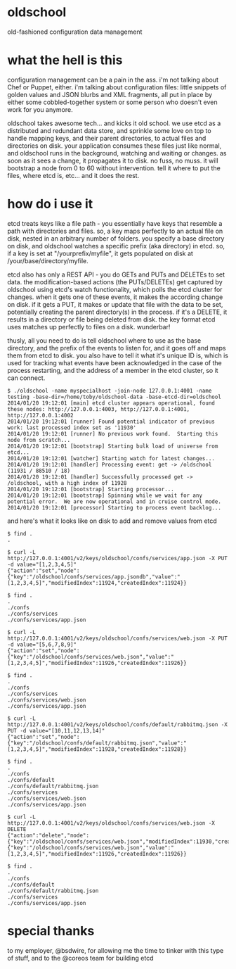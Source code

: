 oldschool
=========

old-fashioned configuration data management


what the hell is this
=========

configuration management can be a pain in the ass.  i'm not talking about Chef or Puppet, either.  i'm talking about configuration files: little snippets of golden values and JSON blurbs and XML fragments, all put in place by either some cobbled-together system or some person who doesn't even work for you anymore.

oldschool takes awesome tech... and kicks it old school.  we use etcd as a distributed and redundant data store, and sprinkle some love on top to handle mapping keys, and their parent directories, to actual files and directories on disk.  your application consumes these files just like normal, and oldschool runs in the background, watching and waiting or changes.  as soon as it sees a change, it propagates it to disk.  no fuss, no muss.  it will bootstrap a node from 0 to 60 without intervention.  tell it where to put the files, where etcd is, etc... and it does the rest.


how do i use it
=========

etcd treats keys like a file path - you essentially have keys that resemble a path with directories and files.  so, a key maps perfectly to an actual file on disk, nested in an arbitrary number of folders.  you specify a base directory on disk, and oldschool watches a specific prefix (aka directory) in etcd.  so, if a key is set at "/yourprefix/myfile", it gets populated on disk at /your/base/directory/myfile.

etcd also has only a REST API - you do GETs and PUTs and DELETEs to set data.  the modification-based actions (the PUTs/DELETEs) get captured by oldschool using etcd's watch functionality, which polls the etcd cluster for changes.  when it gets one of these events, it makes the according change on disk.  if it gets a PUT, it makes or update that file with the data to be set, potentially creating the parent directory(s) in the process.  if it's a DELETE, it results in a directory or file being deleted from disk.  the key format etcd uses matches up perfectly to files on a disk.  wunderbar!

thusly, all you need to do is tell oldschool where to use as the base directory, and the prefix of the events to listen for, and it goes off and maps them from etcd to disk.  you also have to tell it what it's unique ID is, which is used for tracking what events have been acknowledged in the case of the process restarting, and the address of a member in the etcd cluster, so it can connect.

    $ ./oldschool -name myspecialhost -join-node 127.0.0.1:4001 -name testing -base-dir=/home/toby/oldschool-data -base-etcd-dir=oldschool
    2014/01/20 19:12:01 [main] etcd cluster appears operational, found these nodes: http://127.0.0.1:4003, http://127.0.0.1:4001, http://127.0.0.1:4002
    2014/01/20 19:12:01 [runner] Found potential indicator of previous work: last processed index set as '11930'
    2014/01/20 19:12:01 [runner] No previous work found.  Starting this node from scratch...
    2014/01/20 19:12:01 [bootstrap] Starting bulk load of universe from etcd...
    2014/01/20 19:12:01 [watcher] Starting watch for latest changes...
    2014/01/20 19:12:01 [handler] Processing event: get -> /oldschool (11931 / 88510 / 18)
    2014/01/20 19:12:01 [handler] Successfully processed get -> /oldschool, with a high index of 11928
    2014/01/20 19:12:01 [bootstrap] Starting processor...
    2014/01/20 19:12:01 [bootstrap] Spinning while we wait for any potential error.  We are now operational and in cruise control mode.
    2014/01/20 19:12:01 [processor] Starting to process event backlog...
    
and here's what it looks like on disk to add and remove values from etcd

    $ find .
    .
     
    $ curl -L http://127.0.0.1:4001/v2/keys/oldschool/confs/services/app.json -X PUT -d value="[1,2,3,4,5]"
    {"action":"set","node":{"key":"/oldschool/confs/services/app.jsondb","value":"[1,2,3,4,5]","modifiedIndex":11924,"createdIndex":11924}}
     
    $ find .
    .
    ./confs
    ./confs/services
    ./confs/services/app.json
     
    $ curl -L http://127.0.0.1:4001/v2/keys/oldschool/confs/services/web.json -X PUT -d value="[5,6,7,8,9]"
    {"action":"set","node":{"key":"/oldschool/confs/services/web.json","value":"[1,2,3,4,5]","modifiedIndex":11926,"createdIndex":11926}}
     
    $ find .
    .
    ./confs
    ./confs/services
    ./confs/services/web.json
    ./confs/services/app.json
     
    $ curl -L http://127.0.0.1:4001/v2/keys/oldschool/confs/default/rabbitmq.json -X PUT -d value="[10,11,12,13,14]"
    {"action":"set","node":{"key":"/oldschool/confs/default/rabbitmq.json","value":"[1,2,3,4,5]","modifiedIndex":11928,"createdIndex":11928}}
     
    $ find .
    .
    ./confs
    ./confs/default
    ./confs/default/rabbitmq.json
    ./confs/services
    ./confs/services/web.json
    ./confs/services/app.json
     
    $ curl -L http://127.0.0.1:4001/v2/keys/oldschool/confs/services/web.json -X DELETE
    {"action":"delete","node":{"key":"/oldschool/confs/services/web.json","modifiedIndex":11930,"createdIndex":11926},"prevNode":{"key":"/oldschool/confs/services/web.json","value":"[1,2,3,4,5]","modifiedIndex":11926,"createdIndex":11926}}
     
    $ find .
    .
    ./confs
    ./confs/default
    ./confs/default/rabbitmq.json
    ./confs/services
    ./confs/services/app.json

special thanks
=========

to my employer, @bsdwire, for allowing me the time to tinker with this type of stuff, and to the @coreos team for building etcd
